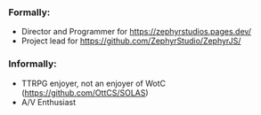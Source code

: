 ### Formally:
- Director and Programmer for https://zephyrstudios.pages.dev/
- Project lead for https://github.com/ZephyrStudio/ZephyrJS/

### Informally:
- TTRPG enjoyer, not an enjoyer of WotC (https://github.com/OttCS/SOLAS)
- A/V Enthusiast
